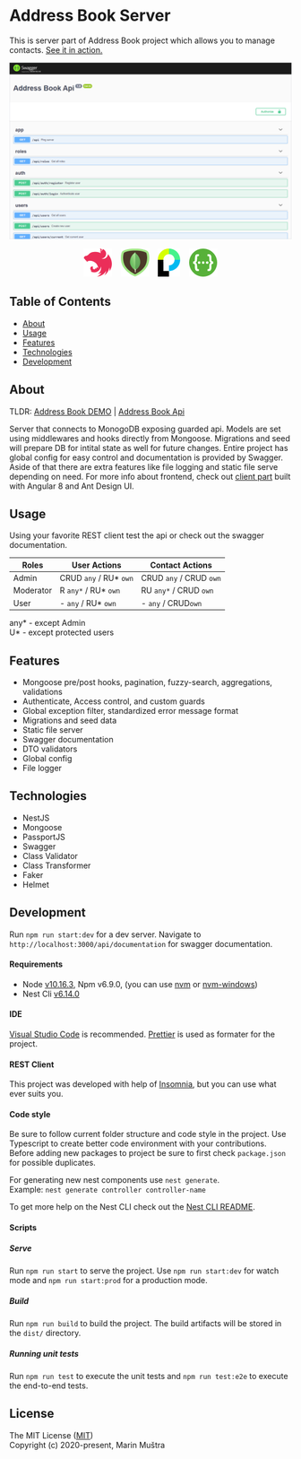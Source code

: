 # Address Book Server

This is server part of Address Book project which allows you to manage contacts. [See it in action.](https://mmustra-address-book.herokuapp.com)

<p align="center">
  <img src="./resources/demo.png">
</p>

<p align="center">
  <img src="./resources/nestjs.png">&nbsp;&nbsp;&nbsp;
  <img src="./resources/mongodb.png">&nbsp;&nbsp;&nbsp;
  <img src="./resources/passportjs.png">&nbsp;&nbsp;&nbsp;
  <img src="./resources/swagger.png">
</p>

## Table of Contents

- [About](#about)
- [Usage](#usage)
- [Features](#features)
- [Technologies](#technologies)
- [Development](#development)

## About <a name="about"></a>

TLDR: [Address Book DEMO](https://mmustra-address-book.herokuapp.com) | [Address Book Api](https://mmustra-address-book.herokuapp.com/api/documentation)

Server that connects to MonogoDB exposing guarded api. Models are set using middlewares and hooks directly from Mongoose. Migrations and seed will prepare DB for intital state as well for future changes. Entire project has global config for easy control and documentation is provided by Swagger. Aside of that there are extra features like file logging and static file serve depending on need. For more info about frontend, check out [client part](https://github.com/mmustra/address-book-client) built with Angular 8 and Ant Design UI.

## Usage <a name="usage"></a>

Using your favorite REST client test the api or check out the swagger documentation.

| Roles     | User Actions            | Contact Actions         |
| --------- | ----------------------- | ----------------------- |
| Admin     | CRUD `any` / RU\* `own` | CRUD `any` / CRUD `own` |
| Moderator | R `any*` / RU\* `own`   | RU `any*` / CRUD `own`  |
| User      | - `any` / RU\* `own`    | - `any` / CRUD`own`     |

any\* - except Admin  
U\* - except protected users

## Features <a name="features"></a>

- Mongoose pre/post hooks, pagination, fuzzy-search, aggregations, validations
- Authenticate, Access control, and custom guards
- Global exception filter, standardized error message format
- Migrations and seed data
- Static file server
- Swagger documentation
- DTO validators
- Global config
- File logger

## Technologies <a name="technologies"></a>

- NestJS
- Mongoose
- PassportJS
- Swagger
- Class Validator
- Class Transformer
- Faker
- Helmet

## Development <a name="development"></a>

Run `npm run start:dev` for a dev server. Navigate to `http://localhost:3000/api/documentation` for swagger documentation.

#### Requirements

- Node [v10.16.3](https://nodejs.org/download/release/v12.13.0/), Npm v6.9.0, (you can use [nvm](https://github.com/nvm-sh/nvm) or [nvm-windows](https://github.com/coreybutler/nvm-windows))
- Nest Cli [v6.14.0](https://www.npmjs.com/package/@nestjs/cli/v/6.14.0)

#### IDE

[Visual Studio Code](https://code.visualstudio.com/) is recommended. [Prettier](https://prettier.io/) is used as formater for the project.

#### REST Client

This project was developed with help of [Insomnia](https://insomnia.rest/), but you can use what ever suits you.

#### Code style

Be sure to follow current folder structure and code style in the project. Use Typescript to create better code environment with your contributions. Before adding new packages to project be sure to first check `package.json` for possible duplicates.

For generating new nest components use `nest generate`.  
Example: `nest generate controller controller-name`

To get more help on the Nest CLI check out the [Nest CLI README](https://docs.nestjs.com/cli/usages).

#### Scripts

##### Serve

Run `npm run start` to serve the project. Use `npm run start:dev` for watch mode and `npm run start:prod` for a production mode.

##### Build

Run `npm run build` to build the project. The build artifacts will be stored in the `dist/` directory.

##### Running unit tests

Run `npm run test` to execute the unit tests and `npm run test:e2e` to execute the end-to-end tests.

## License

The MIT License ([MIT](./LICENSE))  
Copyright (c) 2020-present, Marin Muštra
